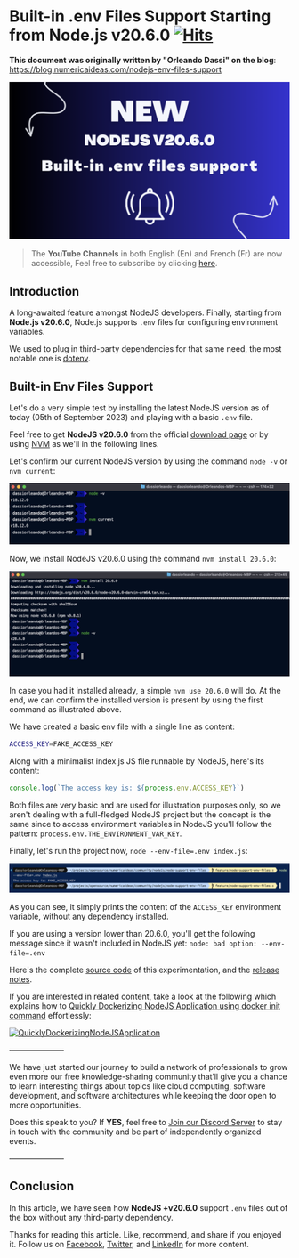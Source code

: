 # Built-in .env Files Support Starting from Node.js v20.6.0&nbsp;[![Hits](https://hits.seeyoufarm.com/api/count/incr/badge.svg?url=https%3A%2F%2Fgithub.com%2Fnumerica-ideas%2Fcommunity%2Ftree%2Fmaster%2Fnodejs%2Fnodejs-env-files-support&count_bg=%2379C83D&title_bg=%23555555&icon=&icon_color=%23E7E7E7&title=hits&edge_flat=false)](https://blog.numericaideas.com/nodejs-env-files-support)

**This document was originally written by "Orleando Dassi" on the blog**: https://blog.numericaideas.com/nodejs-env-files-support

[![NodejsEnvFilesSupportThumbnail](./images/nodejs-env-files-support.png)](https://blog.numericaideas.com/nodejs-env-files-support)

> The **YouTube Channels** in both English (En) and French (Fr) are now accessible, Feel free to subscribe by clicking [here](https://www.youtube.com/@numericaideas/channels?sub_confirmation=1).

## Introduction
A long-awaited feature amongst NodeJS developers. Finally, starting from **Node.js v20.6.0**, Node.js supports `.env` files for configuring environment variables.

We used to plug in third-party dependencies for that same need, the most notable one is [dotenv](https://www.npmjs.com/package/dotenv).

## Built-in Env Files Support

Let's do a very simple test by installing the latest NodeJS version as of today (05th of September 2023) and playing with a basic `.env` file.

Feel free to get **NodeJS v20.6.0** from the official [download page](https://nodejs.org/en/download/current) or by using [NVM](https://github.com/nvm-sh/nvm) as we'll in the following lines.

Let's confirm our current NodeJS version by using the command `node -v` or `nvm current`:

![CurrentNodejsVersion](./images/current-nodejs-version.png)

Now, we install NodeJS v20.6.0 using the command `nvm install 20.6.0`:

![InstallNodeJS2060](./images/install-node-20-6-0.png)

In case you had it installed already, a simple `nvm use 20.6.0` will do.
At the end, we can confirm the installed version is present by using the first command as illustrated above.

We have created a basic env file with a single line as content:

```bash
ACCESS_KEY=FAKE_ACCESS_KEY
```

Along with a minimalist index.js JS file runnable by NodeJS, here's its content:

```js
console.log(`The access key is: ${process.env.ACCESS_KEY}`)
```

Both files are very basic and are used for illustration purposes only, so we aren't dealing with a full-fledged NodeJS project but the concept is the same since to access environment variables in NodeJS you'll follow the pattern: `process.env.THE_ENVIRONMENT_VAR_KEY`.

Finally, let's run the project now, `node --env-file=.env index.js`:

![InstallNodeJS2060](./images/test-env-support.png)

As you can see, it simply prints the content of the `ACCESS_KEY` environment variable, without any dependency installed.

If you are using a version lower than 20.6.0, you'll get the following message since it wasn't included in NodeJS yet:
`node: bad option: --env-file=.env`

Here's the complete [source code](https://github.com/numerica-ideas/community/tree/master/nodejs/node-support-env-files) of this experimentation, and the [release notes](https://nodejs.org/en/blog/release/v20.6.0).

If you are interested in related content, take a look at the following which explains how to [Quickly Dockerizing NodeJS Application using docker init command](https://blog.numericaideas.com/quickly-dockerizing-nodejs) effortlessly:

[![QuicklyDockerizingNodeJSApplication](../../docker/quickly-dockerizing-nodejs/images/quickly-dockerizing-nodejs.png)](https://blog.numericaideas.com/quickly-dockerizing-nodejs)

———————

We have just started our journey to build a network of professionals to grow even more our free knowledge-sharing community that’ll give you a chance to learn interesting things about topics like cloud computing, software development, and software architectures while keeping the door open to more opportunities.

Does this speak to you? If **YES**, feel free to [Join our Discord Server](https://discord.numericaideas.com) to stay in touch with the community and be part of independently organized events.

———————

## Conclusion
In this article, we have seen how **NodeJS +v20.6.0** support `.env` files out of the box without any third-party dependency.

Thanks for reading this article. Like, recommend, and share if you enjoyed it. Follow us on [Facebook](https://www.facebook.com/numericaideas), [Twitter](https://twitter.com/numericaideas), and [LinkedIn](https://www.linkedin.com/company/numericaideas) for more content.
